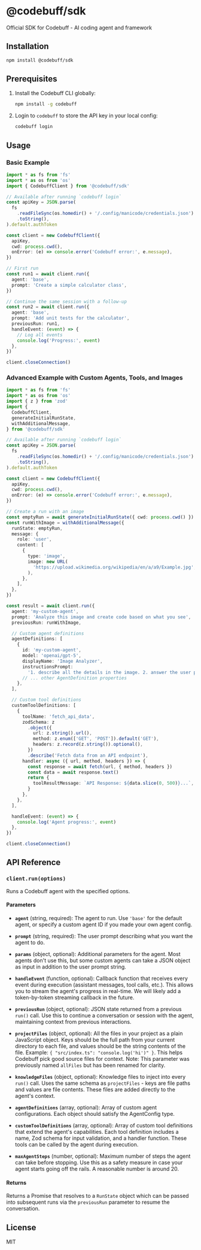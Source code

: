 # @codebuff/sdk

Official SDK for Codebuff - AI coding agent and framework

## Installation

```bash
npm install @codebuff/sdk
```

## Prerequisites

1. Install the Codebuff CLI globally:

   ```bash
   npm install -g codebuff
   ```

2. Login to `codebuff` to store the API key in your local config:
   ```bash
   codebuff login
   ```

## Usage

### Basic Example

```typescript
import * as fs from 'fs'
import * as os from 'os'
import { CodebuffClient } from '@codebuff/sdk'

// Available after running `codebuff login`
const apiKey = JSON.parse(
  fs
    .readFileSync(os.homedir() + '/.config/manicode/credentials.json')
    .toString(),
).default.authToken

const client = new CodebuffClient({
  apiKey,
  cwd: process.cwd(),
  onError: (e) => console.error('Codebuff error:', e.message),
})

// First run
const run1 = await client.run({
  agent: 'base',
  prompt: 'Create a simple calculator class',
})

// Continue the same session with a follow-up
const run2 = await client.run({
  agent: 'base',
  prompt: 'Add unit tests for the calculator',
  previousRun: run1,
  handleEvent: (event) => {
    // Log all events
    console.log('Progress:', event)
  },
})

client.closeConnection()
```

### Advanced Example with Custom Agents, Tools, and Images

```typescript
import * as fs from 'fs'
import * as os from 'os'
import { z } from 'zod'
import {
  CodebuffClient,
  generateInitialRunState,
  withAdditionalMessage,
} from '@codebuff/sdk'

// Available after running `codebuff login`
const apiKey = JSON.parse(
  fs
    .readFileSync(os.homedir() + '/.config/manicode/credentials.json')
    .toString(),
).default.authToken

const client = new CodebuffClient({
  apiKey,
  cwd: process.cwd(),
  onError: (e) => console.error('Codebuff error:', e.message),
})

// Create a run with an image
const emptyRun = await generateInitialRunState({ cwd: process.cwd() })
const runWithImage = withAdditionalMessage({
  runState: emptyRun,
  message: {
    role: 'user',
    content: [
      {
        type: 'image',
        image: new URL(
          'https://upload.wikimedia.org/wikipedia/en/a/a9/Example.jpg',
        ),
      },
    ],
  },
})

const result = await client.run({
  agent: 'my-custom-agent',
  prompt: 'Analyze this image and create code based on what you see',
  previousRun: runWithImage,

  // Custom agent definitions
  agentDefinitions: [
    {
      id: 'my-custom-agent',
      model: 'openai/gpt-5',
      displayName: 'Image Analyzer',
      instructionsPrompt:
        '1. describe all the details in the image. 2. answer the user prompt',
      // ... other AgentDefinition properties
    },
  ],

  // Custom tool definitions
  customToolDefinitions: [
    {
      toolName: 'fetch_api_data',
      zodSchema: z
        .object({
          url: z.string().url(),
          method: z.enum(['GET', 'POST']).default('GET'),
          headers: z.record(z.string()).optional(),
        })
        .describe('Fetch data from an API endpoint'),
      handler: async ({ url, method, headers }) => {
        const response = await fetch(url, { method, headers })
        const data = await response.text()
        return {
          toolResultMessage: `API Response: ${data.slice(0, 500)}...`,
        }
      },
    },
  ],

  handleEvent: (event) => {
    console.log('Agent progress:', event)
  },
})

client.closeConnection()
```

## API Reference

### `client.run(options)`

Runs a Codebuff agent with the specified options.

#### Parameters

- **`agent`** (string, required): The agent to run. Use `'base'` for the default agent, or specify a custom agent ID if you made your own agent config.

- **`prompt`** (string, required): The user prompt describing what you want the agent to do.

- **`params`** (object, optional): Additional parameters for the agent. Most agents don't use this, but some custom agents can take a JSON object as input in addition to the user prompt string.

- **`handleEvent`** (function, optional): Callback function that receives every event during execution (assistant messages, tool calls, etc.). This allows you to stream the agent's progress in real-time. We will likely add a token-by-token streaming callback in the future.

- **`previousRun`** (object, optional): JSON state returned from a previous `run()` call. Use this to continue a conversation or session with the agent, maintaining context from previous interactions.

- **`projectFiles`** (object, optional): All the files in your project as a plain JavaScript object. Keys should be the full path from your current directory to each file, and values should be the string contents of the file. Example: `{ "src/index.ts": "console.log('hi')" }`. This helps Codebuff pick good source files for context. Note: This parameter was previously named `allFiles` but has been renamed for clarity.

- **`knowledgeFiles`** (object, optional): Knowledge files to inject into every `run()` call. Uses the same schema as `projectFiles` - keys are file paths and values are file contents. These files are added directly to the agent's context.

- **`agentDefinitions`** (array, optional): Array of custom agent configurations. Each object should satisfy the AgentConfig type.

- **`customToolDefinitions`** (array, optional): Array of custom tool definitions that extend the agent's capabilities. Each tool definition includes a name, Zod schema for input validation, and a handler function. These tools can be called by the agent during execution.

- **`maxAgentSteps`** (number, optional): Maximum number of steps the agent can take before stopping. Use this as a safety measure in case your agent starts going off the rails. A reasonable number is around 20.

#### Returns

Returns a Promise that resolves to a `RunState` object which can be passed into subsequent runs via the `previousRun` parameter to resume the conversation.

## License

MIT
